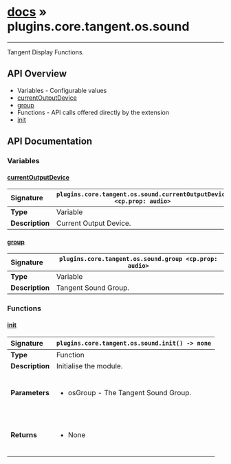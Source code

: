 # [docs](index.md) » plugins.core.tangent.os.sound
---

Tangent Display Functions.

## API Overview
* Variables - Configurable values
 * [currentOutputDevice](#currentoutputdevice)
 * [group](#group)
* Functions - API calls offered directly by the extension
 * [init](#init)

## API Documentation

### Variables

#### [currentOutputDevice](#currentoutputdevice)
| <span style="float: left;">**Signature**</span> | <span style="float: left;">`plugins.core.tangent.os.sound.currentOutputDevice <cp.prop: audio>` </span>                                                          |
| -----------------------------------------------------|---------------------------------------------------------------------------------------------------------|
| **Type**                                             | Variable                                                                                         |
| **Description**                                      | Current Output Device.                                                                                         |

#### [group](#group)
| <span style="float: left;">**Signature**</span> | <span style="float: left;">`plugins.core.tangent.os.sound.group <cp.prop: audio>` </span>                                                          |
| -----------------------------------------------------|---------------------------------------------------------------------------------------------------------|
| **Type**                                             | Variable                                                                                         |
| **Description**                                      | Tangent Sound Group.                                                                                         |

### Functions

#### [init](#init)
| <span style="float: left;">**Signature**</span> | <span style="float: left;">`plugins.core.tangent.os.sound.init() -> none` </span>                                                          |
| -----------------------------------------------------|---------------------------------------------------------------------------------------------------------|
| **Type**                                             | Function                                                                                         |
| **Description**                                      | Initialise the module.                                                                                         |
| **Parameters**                                       | <ul><br /><li>osGroup - The Tangent Sound Group.</li><br /></ul>                                        |
| **Returns**                                          | <ul><br /><li>None</li><br /></ul>                                           |

